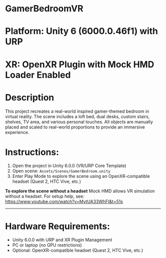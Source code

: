 # GamerBedroomVR

# Platform: Unity 6 (6000.0.46f1) with URP  
# XR: OpenXR Plugin with Mock HMD Loader Enabled

# Description 
This project recreates a real-world inspired gamer-themed bedroom in virtual reality. The scene includes a loft bed, dual desks, custom stairs, shelves, TV area, and various personal touches. All objects are manually placed and scaled to real-world proportions to provide an immersive experience.

#  Instructions:  
1. Open the project in Unity 6.0.0 (VR/URP Core Template)  
2. Open scene: `Assets/Scenes/GamerBedroom.unity`  
3. Enter Play Mode to explore the scene using an OpenXR-compatible headset (Quest 2, HTC Vive, etc.)

**To explore the scene without a headset**
Mock HMD allows VR simulation without a headset. For setup help, see:  
https://www.youtube.com/watch?v=MytUA33WhFI&t=51s

---

# Hardware Requirements:
- Unity 6.0.0 with URP and XR Plugin Management
- PC or laptop (no GPU restrictions)
- Optional: OpenXR-compatible headset (Quest 2, HTC Vive, etc.)
